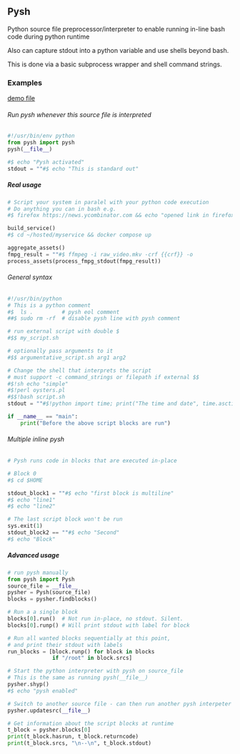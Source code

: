 ## Pysh

Python source file preprocessor/interpreter to enable running in-line bash code during python runtime

Also can capture stdout into a python variable and use shells beyond bash.

This is done via a basic subprocess wrapper and shell command strings.

### Examples
[demo file](demo.py)

###### Run pysh whenever this source file is interpreted
```Python
#!/usr/bin/env python
from pysh import pysh
pysh(__file__)

#$ echo "Pysh activated"
stdout = ""#$ echo "This is standard out"
```

##### Real usage
```Python
# Script your system in paralel with your python code execution
# Do anything you can in bash e.g.
#$ firefox https://news.ycombinator.com && echo "opened link in firefox"

build_service()
#$ cd ~/hosted/myservice && docker compose up

aggregate_assets()
fmpg_result = ""#$ ffmpeg -i raw_video.mkv -crf {{crf}} -o
process_assets(process_fmpg_stdout(fmpg_result))
```

###### General syntax
```Python
#!/usr/bin/python
# This is a python comment
#$  ls .         # pysh eol comment
##$ sudo rm -rf  # disable pysh line with pysh comment

# run external script with double $
#$$ my_script.sh

# optionally pass arguments to it
#$$ argumentative_script.sh arg1 arg2

# Change the shell that interprets the script
# must support -c command_strings or filepath if external $$
#$!sh echo "simple"
#$!perl oysters.pl
#$$!bash script.sh
stdout = ""#$!python import time; print("The time and date", time.asctime())

if __name__ == "main":
    print("Before the above script blocks are run")
```


###### Multiple inline pysh
```Python
# Pysh runs code in blocks that are executed in-place

# Block 0
#$ cd $HOME

stdout_block1 = ""#$ echo "first block is multiline"
#$ echo "line1"
#$ echo "line2"

# The last script block won't be run
sys.exit(1)
stdout_block2 == ""#$ echo "Second"
#$ echo "Block"
```


##### Advanced usage
```Python
# run pysh manually
from pysh import Pysh
source_file = __file__
pysher = Pysh(source_file)
blocks = pysher.findblocks()

# Run a a single block
blocks[0].run()  # Not run in-place, no stdout. Silent.
blocks[0].runp() # Will print stdout with label for block

# Run all wanted blocks sequentially at this point,
# and print their stdout with labels
run_blocks = [block.runp() for block in blocks
              if "/root" in block.srcs]

# Start the python interpreter with pysh on source_file
# This is the same as running pysh(__file__)
pysher.shyp()
#$ echo "pysh enabled"

# Switch to another source file - can then run another pysh interpeter
pysher.updatesrc(__file__)

# Get information about the script blocks at runtime
t_block = pysher.blocks[0]
print(t_block.hasrun, t_block.returncode)
print(t_block.srcs, "\n--\n", t_block.stdout)
```